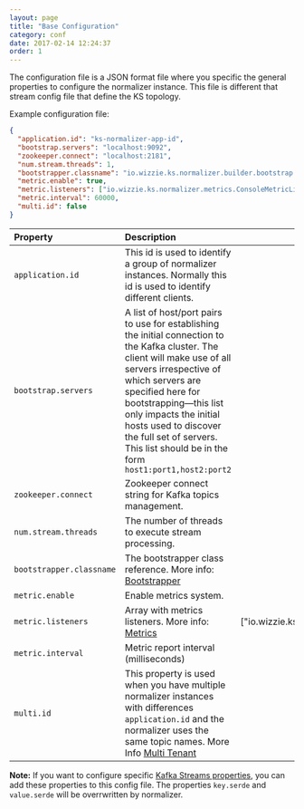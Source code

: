 ```yaml
---
layout: page
title: "Base Configuration"
category: conf
date: 2017-02-14 12:24:37
order: 1
---
```


The configuration file is a JSON format file where you specific the general properties to configure the normalizer instance. This file is different that stream config file that define the KS topology.

Example configuration file:

```json
{
  "application.id": "ks-normalizer-app-id",
  "bootstrap.servers": "localhost:9092",
  "zookeeper.connect": "localhost:2181",
  "num.stream.threads": 1,
  "bootstrapper.classname": "io.wizzie.ks.normalizer.builder.bootstrap.KafkaBootstrapper",
  "metric.enable": true,
  "metric.listeners": ["io.wizzie.ks.normalizer.metrics.ConsoleMetricListener"],
  "metric.interval": 60000,
  "multi.id": false
}
```

| Property     | Description     |  Default Value|
| :------------- | :-------------  |   :-------------:   |
| `application.id`      | This id is used to identify a group of normalizer instances. Normally this id is used to identify different clients.      |  - |
| `bootstrap.servers`      | A list of host/port pairs to use for establishing the initial connection to the Kafka cluster. The client will make use of all servers irrespective of which servers are specified here for bootstrapping—this list only impacts the initial hosts used to discover the full set of servers. This list should be in the form `host1:port1,host2:port2`      | - |
| `zookeeper.connect`      | Zookeeper connect string for Kafka topics management.      | - |
| `num.stream.threads`      | The number of threads to execute stream processing.      | 1 |
| `bootstrapper.classname`      | The bootstrapper class reference. More info: [Bootstrapper](https://github.com/wizzie-io/normalizer/wiki/Bootstrapper)       | - |
| `metric.enable`      | Enable metrics system.      | false |
| `metric.listeners`      | Array with metrics listeners. More info: [Metrics](https://github.com/wizzie-io/normalizer/wiki/Metrics)      | ["io.wizzie.ks.normalizer.metrics.ConsoleMetricListener"] |
| `metric.interval`      | Metric report interval (milliseconds)      |  60000 |
| `multi.id`      | This property is used when you have multiple normalizer instances with differences `application.id` and the normalizer uses the same topic names. More Info [Multi Tenant](https://github.com/wizzie-io/normalizer/wiki/Multi-Tenant)      |  false |

**Note:** If you want to configure specific [Kafka Streams properties](http://kafka.apache.org/documentation#streamsconfigs), you can add these properties to this config file. The properties `key.serde` and `value.serde` will be overrwritten by normalizer.
